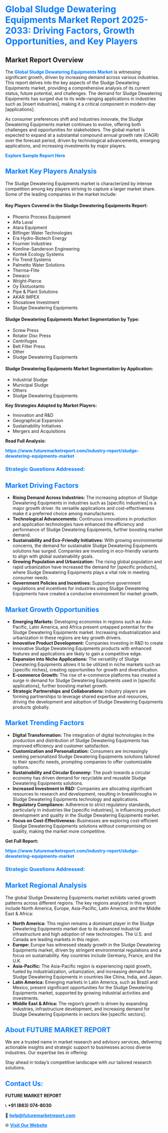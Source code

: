 <h1 style="color: #007BFF;">Global Sludge Dewatering Equipments Market Report 2025-2033: Driving Factors, Growth Opportunities, and Key Players</h1>

<section id="overview">
<h2>Market Report Overview</h2>
<p>The <a href="https://www.futuremarketreport.com/industry-report/sludge-dewatering-equipments-market" style="color: #007BFF; text-decoration: none;"><strong>Global Sludge Dewatering Equipments Market</strong></a> is witnessing significant growth, driven by increasing demand across various industries. This report delves into the key aspects of the Sludge Dewatering Equipments market, providing a comprehensive analysis of its current status, future potential, and challenges. The demand for Sludge Dewatering Equipments has surged due to its wide-ranging applications in industries such as [insert industries], making it a critical component in modern-day [applications].</p>
<p>As consumer preferences shift and industries innovate, the Sludge Dewatering Equipments market continues to evolve, offering both challenges and opportunities for stakeholders. The global market is expected to expand at a substantial compound annual growth rate (CAGR) over the forecast period, driven by technological advancements, emerging applications, and increasing investments by major players.</p>
</section>

<section id="overview">
<p><a href="https://www.futuremarketreport.com/request-sample/reportId=99816" style="color: #007BFF; text-decoration: none;"><strong>Explore Sample Report Here</strong></a></p>
</section>

<section id="key-players">
<h2 style="color: #007BFF;">Market Key Players Analysis</h2>
<p>The Sludge Dewatering Equipments market is characterized by intense competition among key players striving to capture a larger market share. Some of the leading companies in the market include:</p>
<h4>Key Players Covered in the Sludge Dewatering Equipments Report:</h4>
<ul><li>Phoenix Process Equipment</li><li>Alfa Laval</li><li>Atara Equipment</li><li>Bilfinger Water Technologies</li><li>Era Hydro-Biotech Energy</li><li>Fournier Industries</li><li>Komline-Sanderson Engineering</li><li>Kontek Ecology Systems</li><li>Flo Trend Systems</li><li>Palmetto Water Solutions</li><li>Therma-Flite</li><li>Dewaco</li><li>Wright-Pierce</li><li>Oy Ekotuotanto</li><li>Pipe &amp; Plant Solutions</li><li>AKAR IMPEX</li><li>Shosalowe Investment</li><li>Sludge Dewatering Equipments</li></ul>
<h4>Sludge Dewatering Equipments Market Segmentation by Type:</h4>
<ul><li>Screw Press</li><li>Rotator Disc Press</li><li>Centrifuges</li><li>Belt Filter Press</li><li>Other</li><li>Sludge Dewatering Equipments</li></ul>

<h4>Sludge Dewatering Equipments Market Segmentation by Application:</h4>
<ul><li>Industrial Sludge</li><li>Municipal Sludge</li><li>Others</li><li>Sludge Dewatering Equipments</li></ul>
<p><strong>Key Strategies Adopted by Market Players:</strong></p>
<ul>
<li>Innovation and R&D</li>
<li>Geographical Expansion</li>
<li>Sustainability Initiatives</li>
<li>Mergers and Acquisitions</li>
</ul>
</section>

<section>
<p><strong>Read Full Analysis: </strong></p><a href="https://www.futuremarketreport.com/industry-report/sludge-dewatering-equipments-market" style="color: #007BFF; text-decoration: none;"><strong>https://www.futuremarketreport.com/industry-report/sludge-dewatering-equipments-market</strong></a>
<h3 style="color: #007BFF;">Strategic Questions Addressed:</h3>
</section>

<section id="driving-factors">
<h2 style="color: #007BFF;">Market Driving Factors</h2>
<ul>
<li><strong>Rising Demand Across Industries:</strong> The increasing adoption of Sludge Dewatering Equipments in industries such as [specific industries] is a major growth driver. Its versatile applications and cost-effectiveness make it a preferred choice among manufacturers.</li>
<li><strong>Technological Advancements:</strong> Continuous innovations in production and application technologies have enhanced the efficiency and performance of Sludge Dewatering Equipments, further boosting market demand.</li>
<li><strong>Sustainability and Eco-Friendly Initiatives:</strong> With growing environmental concerns, the demand for sustainable Sludge Dewatering Equipments solutions has surged. Companies are investing in eco-friendly variants to align with global sustainability goals.</li>
<li><strong>Growing Population and Urbanization:</strong> The rising global population and rapid urbanization have increased the demand for [specific products], where Sludge Dewatering Equipments plays a vital role in meeting consumer needs.</li>
<li><strong>Government Policies and Incentives:</strong> Supportive government regulations and incentives for industries using Sludge Dewatering Equipments have created a conducive environment for market growth.</li>
</ul>
</section>

<section id="growth-opportunities">
<h2 style="color: #007BFF;">Market Growth Opportunities</h2>
<ul>
<li><strong>Emerging Markets:</strong> Developing economies in regions such as Asia-Pacific, Latin America, and Africa present untapped potential for the Sludge Dewatering Equipments market. Increasing industrialization and urbanization in these regions are key growth drivers.</li>
<li><strong>Innovative Product Development:</strong> Companies investing in R&D to create innovative Sludge Dewatering Equipments products with enhanced features and applications are likely to gain a competitive edge.</li>
<li><strong>Expansion into Niche Applications:</strong> The versatility of Sludge Dewatering Equipments allows it to be utilized in niche markets such as [specific niches], creating opportunities for growth and diversification.</li>
<li><strong>E-commerce Growth:</strong> The rise of e-commerce platforms has created a surge in demand for Sludge Dewatering Equipments used in [specific applications], further boosting market growth.</li>
<li><strong>Strategic Partnerships and Collaborations:</strong> Industry players are forming partnerships to leverage shared expertise and resources, driving the development and adoption of Sludge Dewatering Equipments products globally.</li>
</ul>
</section>

<section id="trending-factors">
<h2 style="color: #007BFF;">Market Trending Factors</h2>
<ul>
<li><strong>Digital Transformation:</strong> The integration of digital technologies in the production and distribution of Sludge Dewatering Equipments has improved efficiency and customer satisfaction.</li>
<li><strong>Customization and Personalization:</strong> Consumers are increasingly seeking personalized Sludge Dewatering Equipments solutions tailored to their specific needs, prompting companies to offer customizable options.</li>
<li><strong>Sustainability and Circular Economy:</strong> The push towards a circular economy has driven demand for recyclable and reusable Sludge Dewatering Equipments solutions.</li>
<li><strong>Increased Investment in R&D:</strong> Companies are allocating significant resources to research and development, resulting in breakthroughs in Sludge Dewatering Equipments technology and applications.</li>
<li><strong>Regulatory Compliance:</strong> Adherence to strict regulatory standards, particularly in industries like [specific industries], is influencing product development and quality in the Sludge Dewatering Equipments market.</li>
<li><strong>Focus on Cost-Effectiveness:</strong> Businesses are exploring cost-efficient Sludge Dewatering Equipments solutions without compromising on quality, making the market more competitive.</li>
</ul>
</section>

<section>
<p><strong>Get Full Report: </strong></p><a href="https://www.futuremarketreport.com/industry-report/sludge-dewatering-equipments-market" style="color: #007BFF; text-decoration: none;"><strong>https://www.futuremarketreport.com/industry-report/sludge-dewatering-equipments-market</strong></a>
<h3 style="color: #007BFF;">Strategic Questions Addressed:</h3>
</section>


<section id="regional-analysis">
<h2 style="color: #007BFF;">Market Regional Analysis</h2>
<p>The global Sludge Dewatering Equipments market exhibits varied growth patterns across different regions. The key regions analyzed in this report include North America, Europe, Asia-Pacific, Latin America, and the Middle East & Africa:</p>
<ul>
<li><strong>North America:</strong> This region remains a dominant player in the Sludge Dewatering Equipments market due to its advanced industrial infrastructure and high adoption of new technologies. The U.S. and Canada are leading markets in this region.</li>
<li><strong>Europe:</strong> Europe has witnessed steady growth in the Sludge Dewatering Equipments market, driven by stringent environmental regulations and a focus on sustainability. Key countries include Germany, France, and the U.K.</li>
<li><strong>Asia-Pacific:</strong> The Asia-Pacific region is experiencing rapid growth, fueled by industrialization, urbanization, and increasing demand for Sludge Dewatering Equipments in countries like China, India, and Japan.</li>
<li><strong>Latin America:</strong> Emerging markets in Latin America, such as Brazil and Mexico, present significant opportunities for the Sludge Dewatering Equipments market, supported by growing industrial activities and investments.</li>
<li><strong>Middle East & Africa:</strong> The region’s growth is driven by expanding industries, infrastructure development, and increasing demand for Sludge Dewatering Equipments in sectors like [specific sectors].</li>
</ul>
</section>

<footer>
<h2 style="color: #007BFF;">About FUTURE MARKET REPORT</h2>
<p>We are a trusted name in market research and advisory services, delivering actionable insights and strategic support to businesses across diverse industries. Our expertise lies in offering:</p>

<p>Stay ahead in today’s competitive landscape with our tailored research solutions.</p>

<h2 style="color: #007BFF;">Contact Us:</h2>
<p><strong>FUTURE MARKET REPORT</strong></p>
<p>📞 <strong>+91 (883) 074-8030</strong></p>
<p>📧 <strong><a href="mailto:help@futuremarketreport.com" style="color: #007BFF;">help@futuremarketreport.com</a></strong></p>
<p>🌐 <strong><a href="https://www.futuremarketreport.com/" style="color: #007BFF;">Visit Our Website</a></strong></p>
</footer>